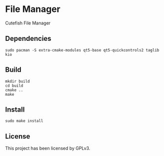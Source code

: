 # File Manager

Cutefish File Manager

## Dependencies

```shell
sudo pacman -S extra-cmake-modules qt5-base qt5-quickcontrols2 taglib kio
```

## Build

```shell
mkdir build
cd build
cmake ..
make
```

## Install

```shell
sudo make install
```

## License

This project has been licensed by GPLv3.